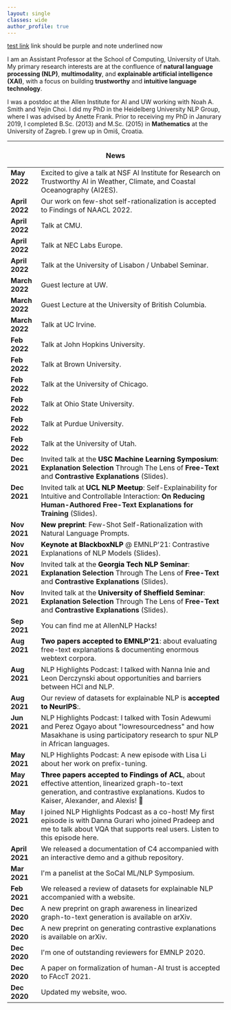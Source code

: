 ```yaml
---
layout: single
classes: wide
author_profile: true
---
```


[test link](https://www.anamarasovic.com/) link should be purple and note underlined now

I am an Assistant Professor at the School of Computing, University of Utah. My primary research interests are at the confluence of **natural language processing (NLP)**, **multimodality**, and **explainable artificial intelligence (XAI)**, with a focus on building **trustworthy** and **intuitive language technology**.                  

I was a postdoc at the <a href="https://allenai.org/" style="text-decoration: none;">Allen Institute for AI</a> and <a href="https://www.cs.washington.edu/" style="text-decoration: none;">UW</a> working with <a href="https://nasmith.github.io/" style="text-decoration: none;">Noah A. Smith</a> and <a href="https://homes.cs.washington.edu/~yejin/" style="text-decoration: none;">Yejin Choi</a>. I did my PhD in the <a href="https://www.cl.uni-heidelberg.de/nlpgroup/" style="text-decoration: none;">Heidelberg University NLP Group</a>, where I was advised by <a href="https://www.cl.uni-heidelberg.de/~frank/" style="text-decoration: none;">Anette Frank</a>. Prior to receiving my PhD in Janurary 2019, I completed B.Sc. (2013) and M.Sc. (2015) in **Mathematics** at the University of Zagreb. I grew up in <a href="https://goo.gl/maps/Q8N6rZmWygHuiAzc9" style="text-decoration: none;">Omiš, Croatia</a>. 


---

<style type="text/css">
      table, tr, td {
        border: 0px;
    }

</style>

<h3 align="center">News</h3>


<table class='news-table'>
    <col width="14%">
    <col width="100%">
       <tr>
        <td valign="top"><strong>May 2022</strong></td>
        <td>Excited to give a talk at NSF AI Institute for Research on Trustworthy AI in Weather, Climate, and Coastal Oceanography (AI2ES).</td>
       </tr>
        <tr>
        <td valign="top"><strong>April 2022</strong></td>
        <td>Our work on <a href="https://arxiv.org/abs/2111.08284" style="text-decoration: none;">few-shot self-rationalization</a> is accepted to Findings of NAACL 2022.</td>
       </tr>
        <tr>
        <td valign="top"><strong>April 2022</strong></td>
        <td>Talk at CMU.</td>
       </tr>
        <tr>
        <td valign="top"><strong>April 2022</strong></td>
        <td>Talk at NEC Labs Europe.</td>
       </tr>
        <tr>
        <td valign="top"><strong>April 2022</strong></td>
        <td>Talk at the University of Lisabon / Unbabel Seminar.</td>
       </tr>
       <tr>
        <td valign="top"><strong>March 2022</strong></td>
        <td>Guest lecture at UW.</td>
       </tr>
       <tr>
        <td valign="top"><strong>March 2022</strong></td>
        <td>Guest Lecture at the University of British Columbia.</td>
       </tr>
        <tr>
        <td valign="top"><strong>March 2022</strong></td>
        <td>Talk at UC Irvine.</td>
       </tr>
        <tr>
        <td valign="top"><strong>Feb 2022</strong></td>
        <td>Talk at John Hopkins University.</td>
       </tr>
        <tr>
        <td valign="top"><strong>Feb 2022</strong></td>
        <td>Talk at Brown University.</td>
       </tr>
        <tr>
        <td valign="top"><strong>Feb 2022</strong></td>
        <td>Talk at the University of Chicago.</td>
       </tr>
        <tr>
        <td valign="top"><strong>Feb 2022</strong></td>
        <td>Talk at Ohio State University.</td>
       </tr>
        <tr>
        <td valign="top"><strong>Feb 2022</strong></td>
        <td>Talk at Purdue University.</td>
       </tr>
        <tr>
        <td valign="top"><strong>Feb 2022</strong></td>
        <td>Talk at the University of Utah.</td>
       </tr>
        <tr>
        <td valign="top"><strong>Dec 2021</strong></td>
        <td>Invited talk at the <span style="color:black"><b>USC Machine Learning Symposium</b></span>: <a href="/slides/invited_talk_explanation_selection.pdf" style="text-decoration: none;"><b>Explanation Selection</b> Through The Lens of <b>Free-Text</b> and <b>Contrastive Explanations</b> (Slides)</a>.</td>
       </tr>
        <tr>
        <td valign="top"><strong>Dec 2021</strong></td>
        <td>Invited talk at <span style="color:black"><b>UCL NLP Meetup</b></span>: <a href="/slides/invited_talk_few_shot.pdf" style="text-decoration: none;">Self-Explainability for Intuitive and Controllable Interaction: <b>On Reducing Human-Authored Free-Text Explanations for Training</b> (Slides)</a>.</td>
       </tr>
        <tr>
        <td valign="top"><strong>Nov 2021</strong></td>
        <td><span style="color:black"><b>New preprint</b></span>: <a href="https://arxiv.org/abs/2111.08284" style="text-decoration: none;">Few-Shot Self-Rationalization with Natural Language Prompts</a>.</td>
       </tr>       
        <tr>
        <td valign="top"><strong>Nov 2021</strong></td>
        <td><span style="color:black"><b>Keynote at BlackboxNLP</b></span> @ EMNLP'21: <a href="/slides/invited_talk_contrastive.pdf" style="text-decoration: none;">Contrastive Explanations of NLP Models (Slides)</a>.</td>
       </tr>
        <tr>
        <td valign="top"><strong>Nov 2021</strong></td>
        <td>Invited talk at the <span style="color:black"><b>Georgia Tech NLP Seminar</b></span>: <a href="/slides/invited_talk_explanation_selection.pdf" style="text-decoration: none;"><b>Explanation Selection</b> Through The Lens of <b>Free-Text</b> and <b>Contrastive Explanations</b> (Slides)</a>.</td>
       </tr>
        <tr>
        <td valign="top"><strong>Nov 2021</strong></td>
        <td>Invited talk at the <span style="color:black"><b>University of Sheffield Seminar</b></span>: <a href="/slides/invited_talk_explanation_selection.pdf" style="text-decoration: none;"><b>Explanation Selection</b> Through The Lens of <b>Free-Text</b> and <b>Contrastive Explanations</b> (Slides)</a>.</td>
       </tr>
        <tr>
        <td valign="top"><strong>Sep 2021</strong></td>
        <td>You can find me at <a href="https://allennlp-hackathon.apps.allenai.org/" style="text-decoration: none;">AllenNLP Hacks</a>!</td>
       </tr>
        <tr>
        <td valign="top"><strong>Aug 2021</strong></td>
        <td><span style="color:black"><b>Two papers accepted to EMNLP'21</b></span>: about <a href="https://arxiv.org/abs/2010.12762" style="text-decoration: none;">evaluating free-text explanations</a> & <a href="https://arxiv.org/abs/2104.08758" style="text-decoration: none;">documenting enormous webtext corpora</a>.</td>
       </tr>
        <tr>
        <td valign="top"><strong>Aug 2021</strong></td>
        <td><a href="https://soundcloud.com/nlp-highlights/131-opportunities-and-barriers-between-hci-and-nlp-with-nanna-inie-and-leon-derczynski" style="text-decoration: none;">NLP Highlights Podcast</a>: I talked with <a href="https://pure.itu.dk/portal/en/persons/nanna-inie(e23e8096-59cb-4ef6-af48-ce9d806fd1eb).html" style="text-decoration: none;">Nanna Inie</a> and <a href="http://www.derczynski.com/itu/" style="text-decoration: none;">Leon Derczynski</a> about opportunities and barriers between HCI and NLP.</td>
       </tr>
       <tr>
        <td valign="top"><strong>Aug 2021</strong></td>
        <td>Our <a href="https://openreview.net/pdf?id=ogNcxJn32BZ" style="text-decoration: none;">review of datasets for explainable NLP</a> is <span style="color:black"><b>accepted to NeurIPS</b></span>:.</td>
       </tr>
       <tr>
        <td valign="top"><strong>Jun 2021</strong></td>
        <td><a href="https://soundcloud.com/nlp-highlights/127-masakhane-and-participatory-research-for-african-languages-with-tosin-adewumi-and-perez-ogayo" style="text-decoration: none;">NLP Highlights Podcast</a>: I talked with Tosin Adewumi and Perez Ogayo about "lowresourcedness" and how <a href="https://www.masakhane.io/" style="text-decoration: none;">Masakhane</a> is using participatory research to spur NLP in African languages.</td>
       </tr>
        <tr>
        <td valign="top"><strong>May 2021</strong></td>
        <td><a href="https://soundcloud.com/nlp-highlights/126-optimizing-continuous-prompts-for-generation-with-lisa-li" style="text-decoration: none;">NLP Highlights Podcast</a>: A new episode with <a href="https://xiangli1999.github.io/" style="text-decoration: none;">Lisa Li</a> about her work on <a href="https://api.semanticscholar.org/CorpusID:230433941" style="text-decoration: none;">prefix-tuning</a>.</td>
      </tr>
       <tr>
        <td valign="top"><strong>May 2021</strong></td>
        <td><span style="color:black"><b>Three papers accepted to Findings of ACL</b></span>, about <a href="http://arxiv.org/abs/2105.08855" style="text-decoration: none;">effective attention</a>, <a href="https://arxiv.org/abs/2012.15793" style="text-decoration: none;">linearized graph-to-text generation</a>, and <a href="https://arxiv.org/abs/2012.13985" style="text-decoration: none;">contrastive explanations</a>. Kudos to Kaiser, Alexander, and Alexis! 🙌 </td>
      </tr>
       <tr>
        <td valign="top"><strong>May 2021</strong></td>
        <td>I joined <a href="https://soundcloud.com/nlp-highlights" style="text-decoration: none;">NLP Highlights Podcast</a> as a co-host! My first episode is with <a href="https://www.ischool.utexas.edu/~dannag/AboutMe.html" style="text-decoration: none;">Danna Gurari</a> who joined <a href="https://pdasigi.github.io/" style="text-decoration: none;">Pradeep</a> and me to talk about VQA that supports real users. Listen to this episode <a href="https://soundcloud.com/nlp-highlights/125-vqa-for-real-users-with-danna-gurari" style="text-decoration: none;">here</a>.</td>
      </tr>
      <tr>
        <td valign="top"><strong>April 2021</strong></td>
        <td>We released <a href="http://www.cs.cmu.edu/~jessed/data_hosting/documenting_c4.pdf" style="text-decoration: none;">a documentation of C4</a> accompanied with <a href="https://c4-search.apps.allenai.org/" style="text-decoration: none;">an interactive demo</a> and <a href="https://github.com/allenai/c4-documentation" style="text-decoration: none;">a github repository</a>.</td>
    </tr>
    <tr>
        <td valign="top"><strong>Mar 2021</strong></td>
        <td>I'm a panelist at the <a href="https://socalnlp.github.io/symp21/index.html" style="text-decoration: none;"> SoCal ML/NLP Symposium</a>.</td>
    </tr>
    <tr>
        <td valign="top"><strong>Feb 2021</strong></td>
        <td>We released <a href="https://arxiv.org/abs/2102.12060" style="text-decoration: none;">a review of datasets for explainable NLP</a> accompanied with a <a href="https://exnlpdatasets.github.io/" style="text-decoration: none;">website</a>.</td>
    </tr>
    <tr>
        <td valign="top"><strong>Dec 2020</strong></td>
        <td>A new <a href="https://arxiv.org/abs/2012.15793" style="text-decoration: none;">preprint on graph awareness in linearized graph-to-text generation</a> is available on arXiv.</td>
    </tr>
    <tr>
        <td valign="top"><strong>Dec 2020</strong></td>
        <td>A new <a href="https://arxiv.org/abs/2012.13985" style="text-decoration: none;">preprint on generating contrastive explanations</a> is available on arXiv.</td>
    </tr>
    <tr>
        <td valign="top"><strong>Dec 2020</strong></td>
        <td>I'm one of outstanding reviewers for EMNLP 2020.</td>
    </tr>
    <tr>
        <td valign="top"><strong>Dec 2020</strong></td>
        <td>A <a href="https://arxiv.org/abs/2010.07487" style="text-decoration: none;">paper on formalization of human-AI trust</a> is accepted to FAccT 2021.</td>
    </tr>
    <tr>
        <td valign="top"><strong>Dec 2020</strong></td>
        <td>Updated my website, woo.</td>
    </tr>
</table>

